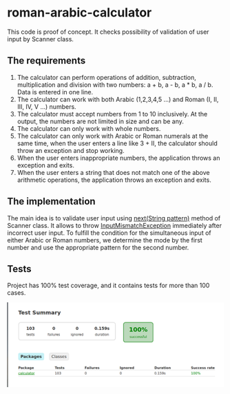 # roman-arabic-calculator

This code is proof of concept. It checks possibility of validation of user input by Scanner class.

## The requirements

1. The calculator can perform operations of addition, subtraction, multiplication and division with two numbers: a + b, a - b, a * b, a / b. Data is entered in one line.
2. The calculator can work with both Arabic (1,2,3,4,5 ...) and Roman (I, II, III, IV, V ...) numbers.
3. The calculator must accept numbers from 1 to 10 inclusively. At the output, the numbers are not limited in size and can be any.
4. The calculator can only work with whole numbers.
5. The calculator can only work with Arabic or Roman numerals at the same time, when the user enters a line like 3 + II, the calculator should throw an exception and stop working.
6. When the user enters inappropriate numbers, the application throws an exception and exits.
7. When the user enters a string that does not match one of the above arithmetic operations, the application throws an exception and exits.

## The implementation

The main idea is to validate user input using [next​(String pattern)](https://docs.oracle.com/en/java/javase/11/docs/api/java.base/java/util/Scanner.html#next(java.lang.String)) method of Scanner class. It allows to throw [InputMismatchException](https://docs.oracle.com/en/java/javase/11/docs/api/java.base/java/util/InputMismatchException.html) immediately after incorrect user input. To fulfill the condition for the simultaneous input of either Arabic or Roman numbers, we determine the mode by the first number and use the appropriate pattern for the second number.

## Tests

Project has 100% test coverage, and it contains tests for more than 100 cases.

![Test Summary](TestSummary.png)

